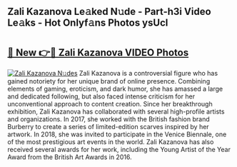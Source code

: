 ## Zali Kazanova Le𝚊ked N𝚞de - Part-h3i Video Le𝚊ks - Hot Onlyf𝚊ns Photos ysUcl

# <h2><a href="http://ab79770.deff.icu/?id=Zali+Kazanova">🔗 New 👉🔴 Zali Kazanova VIDEO Photos</a></h2>

[![Zali Kazanova N𝚞des](https://i.imgur.com/rIISA9y.gif)](http://ab79770.deff.icu/?id=Zali+Kazanova)
Zali Kazanova is a controversial figure who has gained notoriety for her unique brand of online presence. Combining elements of gaming, eroticism, and dark humor, she has amassed a large and dedicated following, but also faced intense criticism for her unconventional approach to content creation. Since her breakthrough exhibition, Zali Kazanova has collaborated with several high-profile artists and organizations. In 2017, she worked with the British fashion brand Burberry to create a series of limited-edition scarves inspired by her artwork. In 2018, she was invited to participate in the Venice Biennale, one of the most prestigious art events in the world. Zali Kazanova has also received several awards for her work, including the Young Artist of the Year Award from the British Art Awards in 2016.
